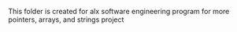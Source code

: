This folder is created for alx software engineering program for more pointers, arrays, and strings project